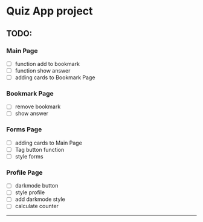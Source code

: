 # Quiz App project

## TODO:

### Main Page

- [ ] function add to bookmark
- [ ] function show answer
- [ ] adding cards to Bookmark Page

### Bookmark Page

- [ ] remove bookmark
- [ ] show answer

### Forms Page

- [ ] adding cards to Main Page
- [ ] Tag button function
- [ ] style forms

### Profile Page

- [ ] darkmode button
- [ ] style profile
- [ ] add darkmode style
- [ ] calculate counter

---
